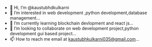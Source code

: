 - 👋 Hi, I’m @kaustubhdkulkarni
- 👀 I’m interested in  web development ,python development,database management...
- 🌱 I’m currently learning blockchain devlopment and react js...
- 💞️ I’m looking to collaborate on web development project,python development gui based project...
- 📫 How to reach me email at kaustubhkulkarni035@gmail.com...

<!---
kaustubhdkulkarni/kaustubhdkulkarni is a ✨ special ✨ repository because its `README.md` (this file) appears on your GitHub profile.
You can click the Preview link to take a look at your changes.
--->
